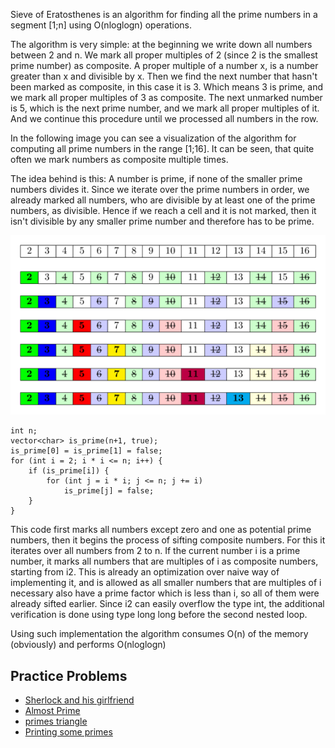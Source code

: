 

Sieve of Eratosthenes is an algorithm for finding all the prime numbers in a segment [1;n] using O(nloglogn) operations.

The algorithm is very simple: at the beginning we write down all numbers between 2 and n. We mark all proper multiples of 2 (since 2 is the smallest prime number) as composite. A proper multiple of a number x, is a number greater than x and divisible by x. Then we find the next number that hasn't been marked as composite, in this case it is 3. Which means 3 is prime, and we mark all proper multiples of 3 as composite. The next unmarked number is 5, which is the next prime number, and we mark all proper multiples of it. And we continue this procedure until we processed all numbers in the row.

In the following image you can see a visualization of the algorithm for computing all prime numbers in the range [1;16]. It can be seen, that quite often we mark numbers as composite multiple times.


The idea behind is this: A number is prime, if none of the smaller prime numbers divides it. Since we iterate over the prime numbers in order, we already marked all numbers, who are divisible by at least one of the prime numbers, as divisible. Hence if we reach a cell and it is not marked, then it isn't divisible by any smaller prime number and therefore has to be prime.

![Sieve of Eratosthenes](https://github.com/ishpreet-singh/icpc-2020/blob/master/images/week-1/sieve_eratosthenes.png)

```
int n;
vector<char> is_prime(n+1, true);
is_prime[0] = is_prime[1] = false;
for (int i = 2; i * i <= n; i++) {
    if (is_prime[i]) {
        for (int j = i * i; j <= n; j += i)
            is_prime[j] = false;
    }
}
```


This code first marks all numbers except zero and one as potential prime numbers, then it begins the process of sifting composite numbers. For this it iterates over all numbers from 2 to n. If the current number i is a prime number, it marks all numbers that are multiples of i as composite numbers, starting from i2. This is already an optimization over naive way of implementing it, and is allowed as all smaller numbers that are multiples of i necessary also have a prime factor which is less than i, so all of them were already sifted earlier. Since i2 can easily overflow the type int, the additional verification is done using type long long before the second nested loop.

Using such implementation the algorithm consumes O(n) of the memory (obviously) and performs O(nloglogn) 



## Practice Problems

* [Sherlock and his girlfriend](http://codeforces.com/contest/776/problem/B)
* [Almost Prime](http://codeforces.com/contest/26/problem/A)
* [primes triangle](https://www.spoj.com/problems/PTRI/)
* [Printing some primes](https://www.spoj.com/problems/TDPRIMES/)